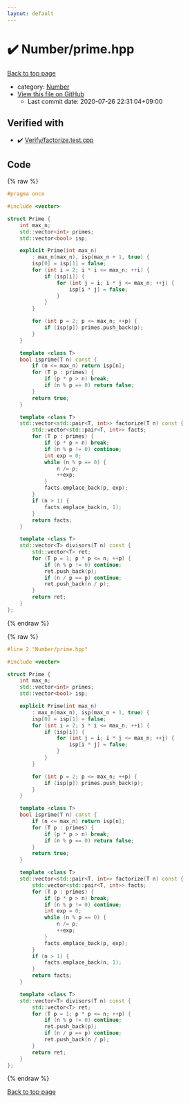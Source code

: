 ```yaml
---
layout: default
---
```


<!-- mathjax config similar to math.stackexchange -->
<script type="text/javascript" async
  src="https://cdnjs.cloudflare.com/ajax/libs/mathjax/2.7.5/MathJax.js?config=TeX-MML-AM_CHTML">
</script>
<script type="text/x-mathjax-config">
  MathJax.Hub.Config({
    TeX: { equationNumbers: { autoNumber: "AMS" }},
    tex2jax: {
      inlineMath: [ ['$','$'] ],
      processEscapes: true
    },
    "HTML-CSS": { matchFontHeight: false },
    displayAlign: "left",
    displayIndent: "2em"
  });
</script>

<script type="text/javascript" src="https://cdnjs.cloudflare.com/ajax/libs/jquery/3.4.1/jquery.min.js"></script>
<script src="https://cdn.jsdelivr.net/npm/jquery-balloon-js@1.1.2/jquery.balloon.min.js" integrity="sha256-ZEYs9VrgAeNuPvs15E39OsyOJaIkXEEt10fzxJ20+2I=" crossorigin="anonymous"></script>
<script type="text/javascript" src="../../assets/js/copy-button.js"></script>
<link rel="stylesheet" href="../../assets/css/copy-button.css" />


# :heavy_check_mark: Number/prime.hpp

<a href="../../index.html">Back to top page</a>

* category: <a href="../../index.html#b2ee912b91d69b435159c7c3f6df7f5f">Number</a>
* <a href="{{ site.github.repository_url }}/blob/master/Number/prime.hpp">View this file on GitHub</a>
    - Last commit date: 2020-07-26 22:31:04+09:00




## Verified with

* :heavy_check_mark: <a href="../../verify/Verify/factorize.test.cpp.html">Verify/factorize.test.cpp</a>


## Code

<a id="unbundled"></a>
{% raw %}
```cpp
#pragma once

#include <vector>

struct Prime {
    int max_n;
    std::vector<int> primes;
    std::vector<bool> isp;

    explicit Prime(int max_n)
        : max_n(max_n), isp(max_n + 1, true) {
        isp[0] = isp[1] = false;
        for (int i = 2; i * i <= max_n; ++i) {
            if (isp[i]) {
                for (int j = i; i * j <= max_n; ++j) {
                    isp[i * j] = false;
                }
            }
        }

        for (int p = 2; p <= max_n; ++p) {
            if (isp[p]) primes.push_back(p);
        }
    }

    template <class T>
    bool isprime(T n) const {
        if (n <= max_n) return isp[n];
        for (T p : primes) {
            if (p * p > n) break;
            if (n % p == 0) return false;
        }
        return true;
    }

    template <class T>
    std::vector<std::pair<T, int>> factorize(T n) const {
        std::vector<std::pair<T, int>> facts;
        for (T p : primes) {
            if (p * p > n) break;
            if (n % p != 0) continue;
            int exp = 0;
            while (n % p == 0) {
                n /= p;
                ++exp;
            }
            facts.emplace_back(p, exp);
        }
        if (n > 1) {
            facts.emplace_back(n, 1);
        }
        return facts;
    }

    template <class T>
    std::vector<T> divisors(T n) const {
        std::vector<T> ret;
        for (T p = 1; p * p <= n; ++p) {
            if (n % p != 0) continue;
            ret.push_back(p);
            if (n / p == p) continue;
            ret.push_back(n / p);
        }
        return ret;
    }
};

```
{% endraw %}

<a id="bundled"></a>
{% raw %}
```cpp
#line 2 "Number/prime.hpp"

#include <vector>

struct Prime {
    int max_n;
    std::vector<int> primes;
    std::vector<bool> isp;

    explicit Prime(int max_n)
        : max_n(max_n), isp(max_n + 1, true) {
        isp[0] = isp[1] = false;
        for (int i = 2; i * i <= max_n; ++i) {
            if (isp[i]) {
                for (int j = i; i * j <= max_n; ++j) {
                    isp[i * j] = false;
                }
            }
        }

        for (int p = 2; p <= max_n; ++p) {
            if (isp[p]) primes.push_back(p);
        }
    }

    template <class T>
    bool isprime(T n) const {
        if (n <= max_n) return isp[n];
        for (T p : primes) {
            if (p * p > n) break;
            if (n % p == 0) return false;
        }
        return true;
    }

    template <class T>
    std::vector<std::pair<T, int>> factorize(T n) const {
        std::vector<std::pair<T, int>> facts;
        for (T p : primes) {
            if (p * p > n) break;
            if (n % p != 0) continue;
            int exp = 0;
            while (n % p == 0) {
                n /= p;
                ++exp;
            }
            facts.emplace_back(p, exp);
        }
        if (n > 1) {
            facts.emplace_back(n, 1);
        }
        return facts;
    }

    template <class T>
    std::vector<T> divisors(T n) const {
        std::vector<T> ret;
        for (T p = 1; p * p <= n; ++p) {
            if (n % p != 0) continue;
            ret.push_back(p);
            if (n / p == p) continue;
            ret.push_back(n / p);
        }
        return ret;
    }
};

```
{% endraw %}

<a href="../../index.html">Back to top page</a>

